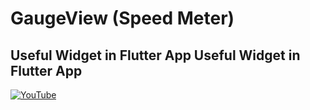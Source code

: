 # GaugeView (Speed Meter)
## Useful Widget in Flutter App Useful Widget in Flutter App


[![YouTube](https://img.youtube.com/vi/dyCrPxsHPzw/0.jpg)](https://youtu.be/dyCrPxsHPzw "GaugeView (Speed Meter) Useful Widget in Flutter App Useful Widget in Flutter App")
